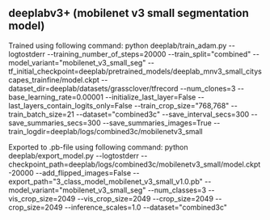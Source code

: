 ## deeplabv3+ (mobilenet v3 small segmentation model)

Trained using following command:
python deeplab/train_adam.py     --logtostderr     --training_number_of_steps=20000     --train_split="combined"     --model_variant="mobilenet_v3_small_seg"     --tf_initial_checkpoint=deeplab/pretrained_models/deeplab_mnv3_small_cityscapes_trainfine/model.ckpt     --dataset_dir=deeplab/datasets/grassclover/tfrecord     --num_clones=3 --base_learning_rate=0.00001     --initialize_last_layer=False     --last_layers_contain_logits_only=False         --train_crop_size="768,768"     --train_batch_size=21     --dataset="combined3c"     --save_interval_secs=300     --save_summaries_secs=300     --save_summaries_images=True     --train_logdir=deeplab/logs/combined3c/mobilenetv3_small

Exported to .pb-file using following command:
python deeplab/export_model.py   --logtostderr   --checkpoint_path=deeplab/logs/combined3c/mobilenetv3_small/model.ckpt-20000   --add_flipped_images=False --export_path="3_class_model_mobilenet_v3_small_v1.0.pb"   --model_variant="mobilenet_v3_small_seg"   --num_classes=3   --vis_crop_size=2049   --vis_crop_size=2049 --crop_size=2049 --crop_size=2049 --inference_scales=1.0 --dataset="combined3c"
